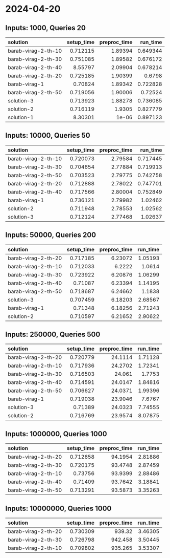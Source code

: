 # 2024-04-20

## Inputs: 1000, Queries 20

| solution            |   setup_time |   preproc_time |   run_time |
|:--------------------|-------------:|---------------:|-----------:|
| barab-virag-2-th-10 |     0.712115 |        1.89394 |   0.649344 |
| barab-virag-2-th-30 |     0.751085 |        1.89582 |   0.676172 |
| barab-virag-2-th-40 |     8.55797  |        2.09904 |   0.678214 |
| barab-virag-2-th-20 |     0.725185 |        1.90399 |   0.6798   |
| barab-virag-1       |     0.70824  |        1.89342 |   0.722828 |
| barab-virag-2-th-50 |     0.719056 |        1.90006 |   0.72524  |
| solution-3          |     0.713923 |        1.88278 |   0.736085 |
| solution-2          |     0.716119 |        1.9305  |   0.827779 |
| solution-1          |     8.30301  |        1e-06   |   0.897123 |

## Inputs: 10000, Queries 50

| solution            |   setup_time |   preproc_time |   run_time |
|:--------------------|-------------:|---------------:|-----------:|
| barab-virag-2-th-10 |     0.720073 |        2.79584 |   0.717445 |
| barab-virag-2-th-30 |     0.704654 |        2.77884 |   0.719913 |
| barab-virag-2-th-50 |     0.703523 |        2.79775 |   0.742758 |
| barab-virag-2-th-20 |     0.712888 |        2.78022 |   0.747701 |
| barab-virag-2-th-40 |     0.717566 |        2.80004 |   0.752849 |
| barab-virag-1       |     0.736121 |        2.79982 |   1.02462  |
| solution-2          |     0.711948 |        2.78553 |   1.02562  |
| solution-3          |     0.712124 |        2.77468 |   1.02637  |

## Inputs: 50000, Queries 200

| solution            |   setup_time |   preproc_time |   run_time |
|:--------------------|-------------:|---------------:|-----------:|
| barab-virag-2-th-20 |     0.717185 |        6.23072 |    1.05193 |
| barab-virag-2-th-10 |     0.712033 |        6.2222  |    1.0614  |
| barab-virag-2-th-30 |     0.723922 |        6.20876 |    1.06299 |
| barab-virag-2-th-40 |     0.71087  |        6.23394 |    1.14195 |
| barab-virag-2-th-50 |     0.718687 |        6.24662 |    1.1838  |
| solution-3          |     0.707459 |        6.18203 |    2.68567 |
| barab-virag-1       |     0.71348  |        6.18256 |    2.71243 |
| solution-2          |     0.710597 |        6.21652 |    2.90622 |

## Inputs: 250000, Queries 500

| solution            |   setup_time |   preproc_time |   run_time |
|:--------------------|-------------:|---------------:|-----------:|
| barab-virag-2-th-20 |     0.720779 |        24.1114 |    1.71128 |
| barab-virag-2-th-10 |     0.717936 |        24.2702 |    1.72341 |
| barab-virag-2-th-30 |     0.716503 |        24.061  |    1.7753  |
| barab-virag-2-th-40 |     0.714591 |        24.0147 |    1.84816 |
| barab-virag-2-th-50 |     0.706627 |        24.0371 |    1.99396 |
| barab-virag-1       |     0.719038 |        23.9046 |    7.6767  |
| solution-3          |     0.71389  |        24.0323 |    7.74555 |
| solution-2          |     0.716769 |        23.9574 |    8.07875 |

## Inputs: 1000000, Queries 1000

| solution            |   setup_time |   preproc_time |   run_time |
|:--------------------|-------------:|---------------:|-----------:|
| barab-virag-2-th-20 |     0.712658 |        94.1954 |    2.81886 |
| barab-virag-2-th-30 |     0.720175 |        93.4748 |    2.87459 |
| barab-virag-2-th-10 |     0.73756  |        93.9399 |    2.88486 |
| barab-virag-2-th-40 |     0.71409  |        93.7642 |    3.18841 |
| barab-virag-2-th-50 |     0.713291 |        93.5873 |    3.35263 |

## Inputs: 10000000, Queries 1000

| solution            |   setup_time |   preproc_time |   run_time |
|:--------------------|-------------:|---------------:|-----------:|
| barab-virag-2-th-20 |     0.730309 |        939.32  |    3.46305 |
| barab-virag-2-th-30 |     0.726798 |        942.458 |    3.50445 |
| barab-virag-2-th-10 |     0.709802 |        935.265 |    3.53307 |